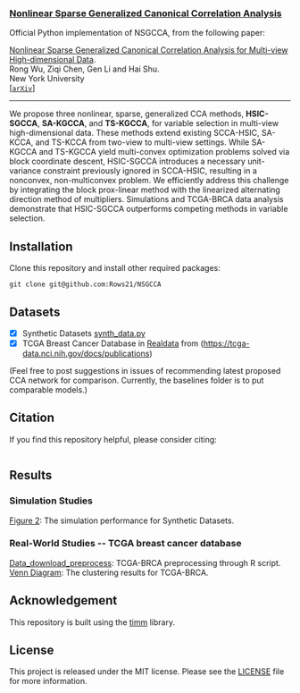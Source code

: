 ### [Nonlinear Sparse Generalized Canonical Correlation Analysis](https://arxiv.org/abs/2502.18756)

Official Python implementation of NSGCCA, from the following paper:

[Nonlinear Sparse Generalized Canonical Correlation Analysis for Multi-view High-dimensional Data](https://arxiv.org/abs/2502.18756).  \
Rong Wu, Ziqi Chen, Gen Li and Hai Shu. \
New York University \
[[`arXiv`](https://arxiv.org/abs/2502.18756)]

---

We propose three nonlinear, sparse, generalized CCA methods, **HSIC-SGCCA**, **SA-KGCCA**, and **TS-KGCCA**, for variable selection in multi-view high-dimensional data. 
These methods extend existing SCCA-HSIC, SA-KCCA, and TS-KCCA from two-view to multi-view settings. While SA-KGCCA and TS-KGCCA yield multi-convex optimization problems solved via block coordinate descent, HSIC-SGCCA introduces a necessary unit-variance constraint previously ignored in SCCA-HSIC, resulting in a nonconvex, non-multiconvex problem.
We efficiently address this challenge by integrating the block prox-linear method with the  linearized
alternating direction method of multipliers. 
Simulations and TCGA-BRCA data analysis demonstrate that HSIC-SGCCA outperforms competing methods in variable selection.

 ## Installation
Clone this repository and install other required packages:
```
git clone git@github.com:Rows21/NSGCCA
```
 
 ## Datasets
  - [x] Synthetic Datasets [synth_data.py](/NSGCCA/synth_data.py)
  - [x] TCGA Breast Cancer Database in [Realdata](/Realdata/Data_download_preprocess.R) from (https://tcga-data.nci.nih.gov/docs/publications)
 
 (Feel free to post suggestions in issues of recommending latest proposed CCA network for comparison. Currently, the baselines folder is to put comparable models.)
 
 <!-- ✅ ⬜️  -->

 ## Citation
If you find this repository helpful, please consider citing:
```

```

 ## Results 
 ### Simulation Studies
 [Figure 2](/Results): The simulation performance for Synthetic Datasets. 
 ### Real-World Studies -- TCGA breast cancer database
 [Data_download_preprocess](/Realdata/Data_download_preprocess.R): TCGA-BRCA preprocessing through R script. <br>
 [Venn Diagram](/Results): The clustering results for TCGA-BRCA. 

## Acknowledgement
This repository is built using the [timm](https://github.com/rwightman/pytorch-image-models) library.

## License
This project is released under the MIT license. Please see the [LICENSE](LICENSE) file for more information.
